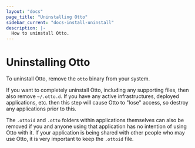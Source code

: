 ```yaml
---
layout: "docs"
page_title: "Uninstalling Otto"
sidebar_current: "docs-install-uninstall"
description: |-
  How to uninstall Otto.
---
```


# Uninstalling Otto

To uninstall Otto, remove the `otto` binary from your system.

If you want to completely uninstall Otto, including any supporting files,
then also remove `~/.otto.d`. If you have any active infrastructures, deployed
applications, etc. then this step will cause Otto to "lose" access, so
destroy any applications prior to this.

The `.ottoid` and `.otto` folders within applications themselves can also
be removed if you and anyone using that application has no intention of
using Otto with it. If your application is being shared with other people
who may use Otto, it is very important to keep the `.ottoid` file.
